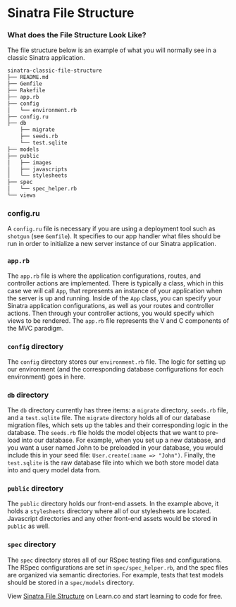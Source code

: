 # Sinatra File Structure

### What does the File Structure Look Like?

The file structure below is an example of what you will normally see in a classic Sinatra application.

```bash
sinatra-classic-file-structure
├── README.md
├── Gemfile
├── Rakefile
├── app.rb
├── config
│   └── environment.rb
├── config.ru
├── db
    ├── migrate
    ├── seeds.rb
    └── test.sqlite
├── models
├── public
│   ├── images
│   ├── javascripts
│   └── stylesheets
├── spec
│   └── spec_helper.rb
└── views
```

### config.ru

A `config.ru` file is necessary if you are using a deployment tool such as `shotgun` (see `Gemfile`). It specifies to our app handler what files should be run in order to initialize a new server instance of our Sinatra application.

### `app.rb`

The `app.rb` file is where the application configurations, routes, and controller actions are implemented. There is typically a class, which in this case we will call `App`, that represents an instance of your application when the server is up and running. Inside of the `App` class, you can specify your Sinatra application configurations, as well as your routes and controller actions. Then through your controller actions, you would specify which views to be rendered. The `app.rb` file represents the V and C components of the MVC paradigm.

### `config` directory

The `config` directory stores our `environment.rb` file. The logic for setting up our environment (and the corresponding database configurations for each environment) goes in here.

### `db` directory

The `db` directory currently has three items: a `migrate` directory, `seeds.rb` file, and a `test.sqlite` file. The `migrate` directory holds all of our database migration files, which sets up the tables and their corresponding logic in the database. The `seeds.rb` file holds the model objects that we want to pre-load into our database. For example, when you set up a new database, and you want a user named John to be preloaded in your database, you would include this in your seed file: `User.create(:name => "John")`. Finally, the `test.sqlite` is the raw database file into which we both store model data into and query model data from.

### `public` directory

The `public` directory holds our front-end assets. In the example above, it holds a `stylesheets` directory where all of our stylesheets are located. Javascript directories and any other front-end assets would be stored in `public` as well.

### `spec` directory

The `spec` directory stores all of our RSpec testing files and configurations. The RSpec configurations are set in `spec/spec_helper.rb`, and the spec files are organized via semantic directories. For example, tests that test models should be stored in a `spec/models` directory.

<p data-visibility='hidden'>View <a href='https://learn.co/lessons/sinatra-classic-file-structure-readme' title='Sinatra File Structure'>Sinatra File Structure</a> on Learn.co and start learning to code for free.</p>

